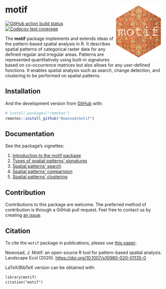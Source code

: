 
<!-- README.md is generated from README.Rmd. Please edit that file -->

# motif <img src="man/figures/logo.png" align="right" width="150" />

<!-- badges: start -->

[![GitHub action build
status](https://github.com/Nowosad/motif/workflows/pkgdown/badge.svg)](https://github.com/Nowosad/motif/actions)
[![Codecov test
coverage](https://codecov.io/gh/Nowosad/motif/branch/master/graph/badge.svg)](https://codecov.io/gh/Nowosad/motif?branch=master)
<!-- badges: end -->

The **motif** package implements and extends ideas of the pattern-based
spatial analysis in R. It describes spatial patterns of categorical
raster data for any defined regular and irregular areas. Patterns are
represented quantitatively using built-in signatures based on
co-occurrence matrices but also allows for any user-defined functions.
It enables spatial analysis such as search, change detection, and
clustering to be performed on spatial patterns.

## Installation

<!-- You can install the released version of motif from [CRAN](https://CRAN.R-project.org) with: -->

<!-- ``` r -->

<!-- install.packages("motif") -->

<!-- ``` -->

And the development version from [GitHub](https://github.com/) with:

``` r
# install.packages("remotes")
remotes::install_github("Nowosad/motif")
```

## Documentation

See the package’s vignettes:

1.  [Introduction to the motif
    package](https://nowosad.github.io/motif/articles/intro.html)
2.  [Types of spatial patterns’
    signatures](https://nowosad.github.io/motif/articles/articles/signatures.html)
3.  [Spatial patterns’
    search](https://nowosad.github.io/motif/articles/articles/search.html)
4.  [Spatial patterns’
    comparision](https://nowosad.github.io/motif/articles/articles/compare.html)
5.  [Spatial patterns’
    clustering](https://nowosad.github.io/motif/articles/articles/cluster.html)

## Contribution

Contributions to this package are welcome. The preferred method of
contribution is through a GitHub pull request. Feel free to contact us
by creating [an issue](https://github.com/Nowosad/motif/issues).

## Citation

To cite the `motif` package in publications, please use [this
paper](https://doi.org/10.1007/s10980-020-01135-0):

Nowosad, J. Motif: an open-source R tool for pattern-based spatial
analysis. Landscape Ecol (2020).
<https://doi.org/10.1007/s10980-020-01135-0>

LaTeX/BibTeX version can be obtained with:

    library(motif)
    citation("motif")
